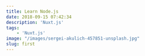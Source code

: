 ```yaml
---
title: Learn Node.js
date: 2018-09-15 07:42:34
description: 'Nuxt.js'
tags:
    - 'Nuxt.js'
image: "/images/sergei-akulich-457851-unsplash.jpg"
slug: first
---
```

